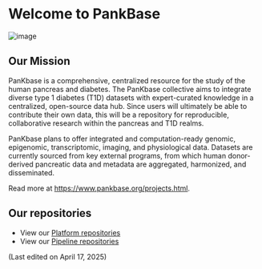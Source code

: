 # Welcome to PankBase

![image](https://github.com/user-attachments/assets/b2456a40-1eb3-4974-8a6d-211ef7bec8a4)

## Our Mission
PanKbase is a comprehensive, centralized resource for the study of the human pancreas and diabetes. The PanKbase collective aims to integrate diverse type 1 diabetes (T1D) datasets with expert-curated knowledge in a centralized, open-source data hub. Since users will ultimately be able to contribute their own data, this will be a repository for reproducible, collaborative research within the pancreas and T1D realms.

PanKbase plans to offer integrated and computation-ready genomic, epigenomic, transcriptomic, imaging, and physiological data. Datasets are currently sourced from key external programs, from which human donor-derived pancreatic data and metadata are aggregated, harmonized, and disseminated.

Read more at https://www.pankbase.org/projects.html.

## Our repositories

* View our [Platform repositories](https://github.com/topics/pankbase-platform)
* View our [Pipeline repositories](https://github.com/topics/pankbase-pipeline)
  
(Last edited on April 17, 2025)
